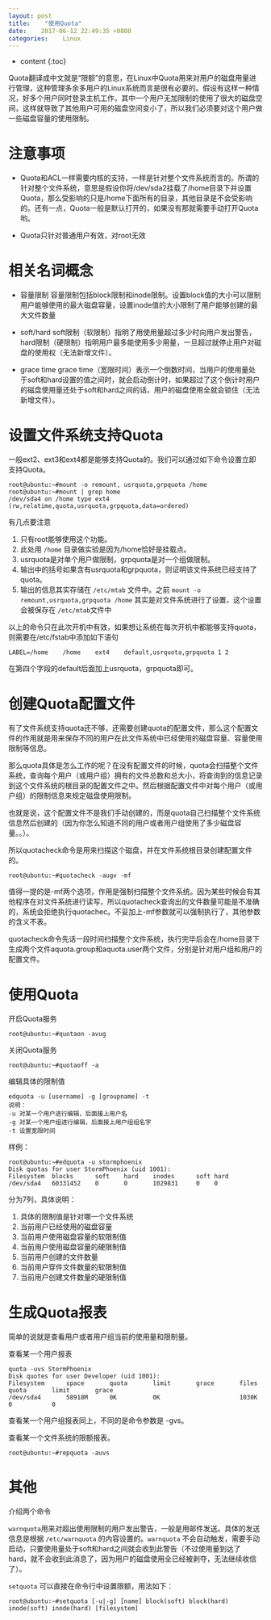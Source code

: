 ```yaml
---
layout: post
title:    "使用Quota"
date:    2017-06-12 22:49:35 +0800
categories:    Linux
---
```


* content 
{:toc}

Quota翻译成中文就是“限额”的意思，在Linux中Quota用来对用户的磁盘用量进行管理，这种管理多余多用户的Linux系统而言是很有必要的。假设有这样一种情况，好多个用户同时登录主机工作，其中一个用户无加限制的使用了很大的磁盘空间，这样就导致了其他用户可用的磁盘空间变小了，所以我们必须要对这个用户做一些磁盘容量的使用限制。

注意事项
===========================
+ Quota和ACL一样需要内核的支持，一样是针对整个文件系统而言的。所谓的针对整个文件系统，意思是假设你将/dev/sda2挂载了/home目录下并设置Quota，那么受影响的只是/home下面所有的目录，其他目录是不会受影响的。还有一点，Quota一般是默认打开的，如果没有那就需要手动打开Quota哟。

+ Quota只针对普通用户有效，对root无效

相关名词概念
===========================

+ 容量限制
    容量限制包括block限制和inode限制。设置block值的大小可以限制用户能够使用的最大磁盘容量，设置inode值的大小限制了用户能够创建的最大文件数量
    
+ soft/hard
    soft限制（软限制）指明了用使用量超过多少时向用户发出警告，hard限制（硬限制）指明用户最多能使用多少用量，一旦超过就停止用户对磁盘的使用权（无法新增文件）。
    
+ grace time
    grace time（宽限时间）表示一个倒数时间，当用户的使用量处于soft和hard设置的值之间时，就会启动倒计时，如果超过了这个倒计时用户的磁盘使用量还处于soft和hard之间的话，用户的磁盘使用全就会锁住（无法新增文件）。
    
设置文件系统支持Quota
==========================
一般ext2、ext3和ext4都是能够支持Quota的。我们可以通过如下命令设置立即支持Quota。

    root@ubuntu:~#mount -o remount, usrquota,grpquota /home
    root@ubuntu:~#mount | grep home
    /dev/sda4 on /home type ext4 (rw,relatime,quota,usrquota,grpquota,data=ordered)
    
有几点要注意
1. 只有root能够使用这个功能。
2. 此处用 `/home` 目录做实验是因为/home恰好是挂载点。
3. usrquota是对单个用户做限制，grpquota是对一个组做限制。
4. 输出中的括号如果含有usrquota和grpquota，则证明该文件系统已经支持了quota。
5. 输出的信息其实存储在 `/etc/mtab` 文件中。之前 `mount -o remount,usrquota,grpquota /home` 其实是对文件系统进行了设置，这个设置会被保存在 `/etc/mtab`文件中

以上的命令只在此次开机中有效，如果想让系统在每次开机中都能够支持quota，则需要在/etc/fstab中添加如下语句

    LABEL=/home    /home    ext4    default,usrquota,grpquota 1 2
    
在第四个字段的default后面加上usrquota，grpquota即可。

创建Quota配置文件
===========================
有了文件系统支持quota还不够，还需要创建quota的配置文件，那么这个配置文件的作用就是用来保存不同的用户在此文件系统中已经使用的磁盘容量、容量使用限制等信息。

那么quota具体是怎么工作的呢？在没有配置文件的时候，quota会扫描整个文件系统，查询每个用户（或用户组）拥有的文件总数和总大小，将查询到的信息记录到这个文件系统的根目录的配置文件之中。然后根据配置文件中对每个用户（或用户组）的限制信息来规定磁盘使用限制。

也就是说，这个配置文件不是我们手动创建的，而是quota自己扫描整个文件系统信息然后创建的（因为你怎么知道不同的用户或者用户组使用了多少磁盘容量。。）。

所以quotacheck命令是用来扫描这个磁盘，并在文件系统根目录创建配置文件的。

    root@ubuntu:~#quotacheck -augv -mf
    
值得一提的是-mf两个选项，作用是强制扫描整个文件系统。因为某些时候会有其他程序在对文件系统进行读写，所以quotacheck查询出的文件数量可能是不准确的，系统会拒绝执行quotachec。不妥加上-mf参数就可以强制执行了，其他参数的含义不表。

quotacheck命令先话一段时间扫描整个文件系统，执行完毕后会在/home目录下生成两个文件aquota.group和aquota.user两个文件，分别是针对用户组和用户的配置文件。

使用Quota
========================

开启Quota服务
    
    root@ubuntu:~#quotaon -avug
    
关闭Quota服务

    root@ubuntu:~#quotaoff -a
    
编辑具体的限制值

    edquota -u [username] -g [groupname] -t
    说明：
    -u 对某一个用户进行编辑，后面接上用户名
    -g 对某一个用户组进行编辑，后面接上用户组组名字
    -t 设置宽限时间

样例：

    root@ubuntu:~#edquota -u stormphoenix
    Disk quotas for user StormPhoenix (uid 1001):
    Filesystem	blocks	    soft	hard    inodes      soft hard
    /dev/sda4	60331452	0	    0	    1029831     0    0
    
分为7列，具体说明：
1. 具体的限制值是针对哪一个文件系统
2. 当前用户已经使用的磁盘容量
3. 当前用户使用磁盘容量的软限制值
4. 当前用户使用磁盘容量的硬限制值
5. 当前用户创建的文件数量
6. 当前用户穿件文件数量的软限制值
7. 当前用户创建文件数量的硬限制值

生成Quota报表
============================
简单的说就是查看用户或者用户组当前的使用量和限制量。

查看某一个用户报表

    quota -uvs StormPhoenix
    Disk quotes for user Developer (uid 1001):
    Filesystem		space		quota		limit		grace		files		quota		limit		grace
    /dev/sda4		58918M		0K			0K						1030K		0			0
    
查看某一个用户组报表同上，不同的是命令参数是 -gvs。

查看某一个文件系统的限额报表。

    root@ubuntu:~#repquota -auvs
    
其他
=========================
介绍两个命令

`warnquota`用来对超出使用限制的用户发出警告，一般是用邮件发送。具体的发送信息是根据 `/etc/warnquota` 的内容设置的。`warnquota` 不会自动触发，需要手动启动，只要使用量处于soft和hard之间就会收到此警告（不过使用量到达了hard，就不会收到此消息了，因为用户的磁盘使用全已经被剥夺，无法继续收信了）。

`setquota` 可以直接在命令行中设置限额，用法如下：

    root@ubuntu:~#setquota [-u|-g] [name] block(soft) block(hard) inode(soft) inode(hard) [filesystem]
    


